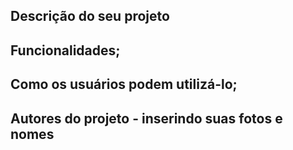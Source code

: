 ## Descrição do seu projeto

## Funcionalidades;
## Como os usuários podem utilizá-lo;
## Autores do projeto - inserindo suas fotos e nomes

